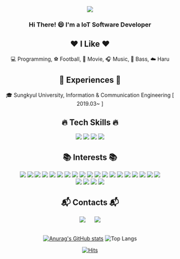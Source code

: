  <div align=center>
	 
  <img src="https://capsule-render.vercel.app/api?type=slice&color=timeAuto&text=TaehyeonKim&fontAlignY=50&fontSize=80&fontColor=000000&height=150">
  
  ### Hi There! 😄 I'm a IoT Software Developer
  
  ## ❤️ I Like ❤️
  💻 Programming, ⚽ Football, 🎥 Movie, 🎧 Music, 🎸 Bass, ☁️ Haru
  <br>
  
  ## 🥇 Experiences 🥇
  🎓 Sungkyul University, Information & Communication Engineering [ 2019.03~ ]
  <br>
  
  ## 🔥 Tech Skills 🔥
<img src="https://img.shields.io/badge/C-A8B9CC?style=flat-square&logo=C&logoColor=black"/>				<!--C-->
<img src="https://img.shields.io/badge/C++-0599C4?style=flat-square&logo=C%2B%2B&logoColor=white"/>			<!--C++-->
<img src="https://img.shields.io/badge/Java-007396?style=flat-square&logo=Openjdk&logoColor=white"/>			<!--Java-->
<img src="https://img.shields.io/badge/Raspberry%20Pi-A22846?style=flat-square&logo=RaspberryPi&logoColor=white"/>	<!--Raspberry-->
<br>

  ## 📚 Interests 📚
<img src="https://img.shields.io/badge/C%23-512BD4?style=flat-square&logo=Csharp&logoColor=white"/>			<!--C#-->
<img src="https://img.shields.io/badge/JavaScript-F7DF1E?style=flat-square&logo=Javascript&logoColor=black"/>		<!--JavaScript-->
<img src="https://img.shields.io/badge/Node.js-339933?style=flat-square&logo=Node.js&logoColor=white"/>			<!--Node.js-->
<img src="https://img.shields.io/badge/Express-000000?style=flat-square&logo=Express&logoColor=white"/>			<!--Express-->
<img src="https://img.shields.io/badge/Spring-6DB33F?style=flat-square&logo=Spring&logoColor=white"/>			<!--Spring-->
<img src="https://img.shields.io/badge/Spring%20Boot-6DB33F?style=flat-square&logo=Springboot&logoColor=white"/>	<!--SpringBoot-->
<img src="https://img.shields.io/badge/Python-3776AB?style=flat-square&logo=Python&logoColor=white"/>			<!--Python-->
<img src="https://img.shields.io/badge/Linux-FCC624?style=flat-square&logo=Linux&logoColor=black"/>			<!--Linux-->
<img src="https://img.shields.io/badge/GitHub-181717?style=flat-square&logo=Github&logoColor=white"/>			<!--GitHub-->
<img src="https://img.shields.io/badge/Git-F05032?style=flat-square&logo=Git&logoColor=white"/>				<!--Git-->
<img src="https://img.shields.io/badge/Arduino-00878F?style=flat-square&logo=Arduino&logoColor=white"/>			<!--Arduino-->
<img src="https://img.shields.io/badge/Verilog%20HDL-AC162C?style=flat-square&logo=Vonage&logoColor=white"/>		<!--Verilog-->
<img src="https://img.shields.io/badge/HTML-E34F26?style=flat-square&logo=HTML5&logoColor=white"/>			<!--HTML-->
<img src="https://img.shields.io/badge/CSS-1572B6?style=flat-square&logo=CSS3&logoColor=white"/>			<!--CSS-->
<img src="https://img.shields.io/badge/Pug-A86454?style=flat-square&logo=Pug&logoColor=white"/>				<!--Pug-->
<img src="https://img.shields.io/badge/R-276DC3?style=flat-square&logo=R&logoColor=white"/>				<!--R-->
<img src="https://img.shields.io/badge/MySQL-4479A1?style=flat-square&logo=MySQL&logoColor=white"/>			<!--MySQL-->
<img src="https://img.shields.io/badge/Windows-0078D4?style=flat-square&logo=Windows&logoColor=white"/>			<!--Windows-->
<img src="https://img.shields.io/badge/Visual%20Studio-5C2D91?style=flat-square&logo=visualstudio&logoColor=white"/>	
<img src="https://img.shields.io/badge/Visual%20Studio%20Code-007ACC?style=flat-square&logo=visualstudiocode&logoColor=white"/>
<img src="https://img.shields.io/badge/Eclipse%20IDE-2C2255?style=flat-square&logo=eclipseide&logoColor=white"/>
<img src="https://img.shields.io/badge/Anaconda-44A833?style=flat-square&logo=anaconda&logoColor=white"/>
<img src="https://img.shields.io/badge/Intellij%20IDEA-000000?style=flat-square&logo=intellijidea&logoColor=white"/>
<br>

  ## 📬️ Contacts 📬️
<a href="mailto:TaehyeonEntus@gmail.com">
    <img
        src="https://img.shields.io/badge/Gmail-d14836?style=flat-square&logo=Gmail&logoColor=white&link=mailto:TaehyeonEntus@gmail.com"        
	style="height : auto; margin-left : 10px; margin-right : 10px;"/></a>
  <a href="https://instagram.com/r1ax0gus">
    <img 
        src="http://img.shields.io/badge/-Instagram-F1007E?style=flat&logo=Instagram&logoColor=white&link=https://instagram.com/r1ax0gus/"
        style="height : auto; margin-left : 10px; margin-right : 10px;"/>
  </a>
  <br>
<br>

 [![Anurag's GitHub stats](https://github-readme-stats.vercel.app/api?username=TaehyeonEntus&hide=contribs&theme=tokyonight)](https://github.com/anuraghazra/github-readme-stats)
 ![Top Langs](https://github-readme-stats.vercel.app/api/top-langs/?username=TaehyeonEntus&layout=compact&theme=tokyonight)
 
 [![Hits](https://hits.seeyoufarm.com/api/count/incr/badge.svg?url=https%3A%2F%2Fgithub.com%2FTaehyeonEntus&count_bg=%2379C83D&title_bg=%235CAE4C&icon=&icon_color=%23368C3F&title=hits&edge_flat=false)](https://hits.seeyoufarm.com)

</div>
